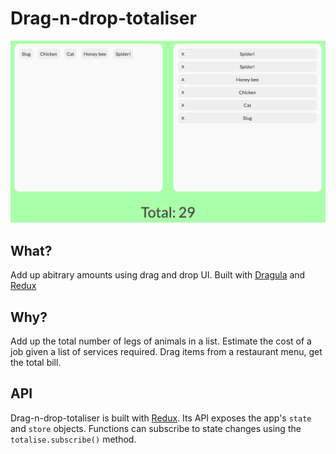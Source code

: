 # Drag-n-drop-totaliser

<img src="./assets/screengrab.png" alt="drag-n-drop-totaliser screen grab">

## What?
Add up abitrary amounts using drag and drop UI. Built with [Dragula](https://github.com/bevacqua/dragula) and [Redux](https://github.com/reactjs/redux)

## Why?
Add up the total number of legs of animals in a list. Estimate the cost of a job given a list of services required. Drag items from a restaurant menu, get the total bill.

## API
Drag-n-drop-totaliser is built with [Redux](https://github.com/reactjs/redux). Its API exposes the app's `state` and `store` objects. Functions can subscribe to state changes using the `totalise.subscribe()` method.